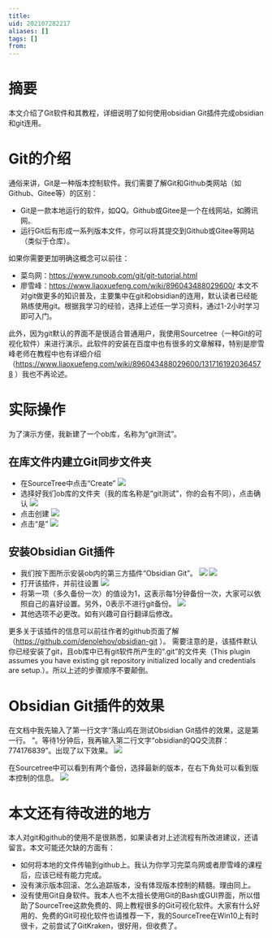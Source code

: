 ```yaml
---
title: 
uid: 202107282217
aliases: []
tags: []
from: 
---
```

# 摘要
本文介绍了Git软件和其教程，详细说明了如何使用obsidian Git插件完成obsidian和git连用。

# Git的介绍
通俗来讲，Git是一种版本控制软件。我们需要了解Git和Github类网站（如Github、Gitee等）的区别：
- Git是一款本地运行的软件，如QQ。Github或Gitee是一个在线网站，如腾讯网。
- 运行Git后有形成一系列版本文件，你可以将其提交到Github或Gitee等网站（类似于仓库）。

如果你需要更加明确这概念可以前往：
- 菜鸟网：https://www.runoob.com/git/git-tutorial.html
- 廖雪峰：https://www.liaoxuefeng.com/wiki/896043488029600/
本文不对git做更多的知识普及，主要集中在git和obsidian的连用，默认读者已经能熟练使用git。根据我学习的经验，选择上述任一学习资料，通过1-2小时学习即可入门。

此外，因为git默认的界面不是很适合普通用户，我使用Sourcetree（一种Git的可视化软件）来进行演示。此软件的安装在百度中也有很多的文章解释，特别是廖雪峰老师在教程中也有详细介绍（https://www.liaoxuefeng.com/wiki/896043488029600/1317161920364578 ）我也不再论述。

# 实际操作
为了演示方便，我新建了一个ob库，名称为“git测试”。
## 在库文件内建立Git同步文件夹
- 在SourceTree中点击“Create”
![](https://gitee.com/cyddgi/picture-store/raw/master/img/20210104230349.png)
- 选择好我们ob库的文件夹（我的库名称是“git测试”，你的会有不同），点击确认
![](https://gitee.com/cyddgi/picture-store/raw/master/img/20210104230451.png)
- 点击创建
![](https://gitee.com/cyddgi/picture-store/raw/master/img/20210104230649.png)
- 点击“是”
![](https://gitee.com/cyddgi/picture-store/raw/master/img/20210104230721.png)

## 安装Obsidian Git插件
- 我们按下图所示安装ob内的第三方插件“Obsidian Git”。
![](https://gitee.com/cyddgi/picture-store/raw/master/img/20210104230112.png)
![](https://gitee.com/cyddgi/picture-store/raw/master/img/20210104230153.png)
- 打开该插件，并前往设置
![](https://gitee.com/cyddgi/picture-store/raw/master/img/20210104231045.png)
- 将第一项（多久备份一次）的值设为1，这表示每1分钟备份一次，大家可以依照自己的喜好设置。另外，0表示不进行git备份。
![](https://gitee.com/cyddgi/picture-store/raw/master/img/20210104231130.png)
- 其他选项不必更改。如有兴趣可自行翻译后修改。

更多关于该插件的信息可以前往作者的github页面了解（https://github.com/denolehov/obsidian-git ）。
需要注意的是，该插件默认你已经安装了git，且ob库中已有git软件所产生的“.git”的文件夹（This plugin assumes you have existing git repository initialized locally and credentials are setup.）。所以上述的步骤顺序不要颠倒。

# Obsidian Git插件的效果
在文档中我先输入了第一行文字“落山鸡在测试Obsidian Git插件的效果，这是第一行。 ”。等待1分钟后，我再输入第二行文字“obsidian的QQ交流群：774176839”。出现了以下效果。
![](https://gitee.com/cyddgi/picture-store/raw/master/img/20210104231832.png)

在Sourcetree中可以看到有两个备份，选择最新的版本，在右下角处可以看到版本控制的信息。
![](https://gitee.com/cyddgi/picture-store/raw/master/img/20210104232053.png)


# 本文还有待改进的地方
本人对git和github的使用不是很熟悉，如果读者对上述流程有所改进建议，还请留言。本文可能还欠缺的方面有：
- 如何将本地的文件传输到github上。我认为你学习完菜鸟网或者廖雪峰的课程后，应该已经有能力完成。
- 没有演示版本回滚、怎么追踪版本，没有体现版本控制的精髓。理由同上。
- 没有使用Git自身软件。我本人也不太擅长使用Git的Bash或GUI界面，所以借助了SourceTree这款免费的、网上教程很多的Git可视化软件。大家有什么好用的、免费的Git可视化软件也请推荐一下，我的SourceTree在Win10上有时很卡，之前尝试了GitKraken，很好用，但收费了。
